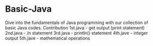 # Basic-Java
Dive into the fundamentals of Java programming with our collection of basic Java codes.
  Contribution 
    1st.java        -  get output (print statement)
    2nd.java        -  /n statement
    3rd.java        -  println() statement
    4th.jave        -  integer output
    5th.jave        -  mathematical operations
